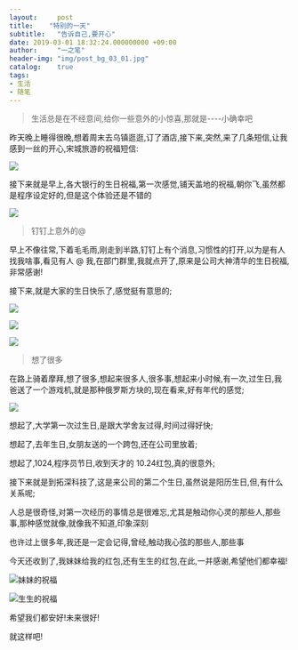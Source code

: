 ```yaml
---
layout:     post
title:    "特别的一天"
subtitle:   "告诉自己,要开心"
date: 2019-03-01 18:32:24.000000000 +09:00
author:     "一之笔"
header-img: "img/post_bg_03_01.jpg"
catalog:    true
tags:
- 生活
- 随笔
---
```



> 生活总是在不经意间,给你一些意外的小惊喜,那就是----小确幸吧

昨天晚上睡得很晚,想着周末去乌镇逛逛,订了酒店,接下来,突然,来了几条短信,让我感到一丝的开心,宋城旅游的祝福短信:

![](http://yizhibi.6chemical.com/1551445628.png?imageMogr2/thumbnail/!70p)

接下来就是早上,各大银行的生日祝福,第一次感觉,铺天盖地的祝福,朝你飞,虽然都是程序设定好的,但是这个体验还是不错的

![](http://yizhibi.6chemical.com/1551445775.png?imageMogr2/thumbnail/!70p)

> 钉钉上意外的@

早上不像往常,下着毛毛雨,刚走到半路,钉钉上有个消息,习惯性的打开,以为是有人找我啥事,看见有人 @ 我,在部门群里,我就点开了,原来是公司大神清华的生日祝福,非常感谢!

接下来,就是大家的生日快乐了,感觉挺有意思的;

![](http://yizhibi.6chemical.com/1551446235.png?imageMogr2/thumbnail/!70p)

![](http://yizhibi.6chemical.com/1551446246.png?imageMogr2/thumbnail/!70p)

![](http://yizhibi.6chemical.com/1551446253.png?imageMogr2/thumbnail/!70p)

> 想了很多

在路上骑着摩拜,想了很多,想起来很多人,很多事,想起来小时候,有一次,过生日,我爸送了一个游戏机,就是那种俄罗斯方块的,现在看来,好有年代的感觉;

![](http://yizhibi.6chemical.com/1551446494.png?imageMogr2/thumbnail/!70p)

想起了,大学第一次过生日,是跟大学舍友过得,时间过得好快;

想起了,去年生日,女朋友送的一个跨包,还在公司里放着;

想起了,1024,程序员节日,收到天才的 10.24红包,真的很意外;

接下来就是到拓深科技了,这是来公司的第二个生日,虽然说是阳历生日,但,有什么关系呢;

人总是很奇怪,对第一次经历的事情总是很难忘,尤其是触动你心灵的那些人,那些事,那种感觉就像,就像我不知道,印象深刻

也许过上很多年,我还是一定会记得,曾经,触动我心弦的那些人,那些事

今天还收到了,我妹妹给我的红包,还有生生的红包,在此,一并感谢,希望他们都幸福!

![妹妹的祝福](http://yizhibi.6chemical.com/1551447307.png?imageMogr2/thumbnail/!70p)

![生生的祝福](http://yizhibi.6chemical.com/1551447314.png?imageMogr2/thumbnail/!70p)

希望我们都安好!未来很好!

就这样吧!
